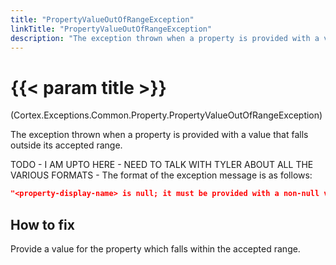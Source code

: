 ```yaml
---
title: "PropertyValueOutOfRangeException"
linkTitle: "PropertyValueOutOfRangeException"
description: "The exception thrown when a property is provided with a value that falls outside its accepted range."
---
```


# {{< param title >}}

<p class="namespace">(Cortex.Exceptions.Common.Property.PropertyValueOutOfRangeException)</p>

The exception thrown when a property is provided with a value that falls outside its accepted range.

TODO - I AM UPTO HERE - NEED TO TALK WITH TYLER ABOUT ALL THE VARIOUS FORMATS - The format of the exception message is as follows:  

```json
"<property-display-name> is null; it must be provided with a non-null value"
```

## How to fix

Provide a value for the property which falls within the accepted range.

